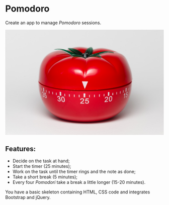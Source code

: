 # Pomodoro

Create an app to manage _Pomodoro_ sessions.

![Pomodoro Timer](pomodoro.jpg)

## Features:

* Decide on the task at hand;
* Start the timer (25 minutes);
* Work on the task until the timer rings and the note as done;
* Take a short break (5 minutes);
* Every four _Pomodori_ take a break a little longer (15-20 minutes).

You have a basic skeleton containing HTML, CSS code and integrates Bootstrap and jQuery.
